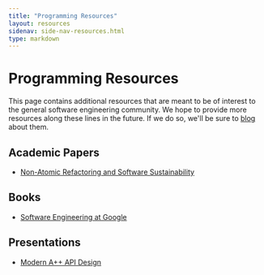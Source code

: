 ```yaml
---
title: "Programming Resources"
layout: resources
sidenav: side-nav-resources.html
type: markdown
---
```


# Programming Resources

This page contains additional resources that are meant to be of interest to the
general software engineering community. We hope to provide more resources along
these lines in the future. If we do so, we'll be sure to [blog](/blog) about
them.

## Academic Papers

* [Non-Atomic Refactoring and Software Sustainability](wapi18-winters.pdf)

## Books

* [Software Engineering at Google](swe-book)

## Presentations

* [Modern A++ API Design](modern-cpp-api-design.pptx)

